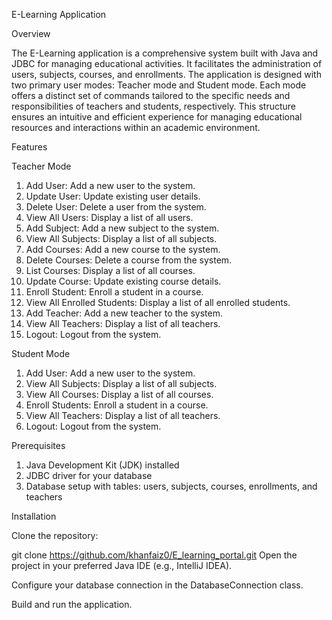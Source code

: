 E-Learning Application

Overview

The E-Learning application is a comprehensive system built with Java and JDBC for managing educational activities.
It facilitates the administration of users, subjects, courses, and enrollments. The application is designed with two
primary user modes: Teacher mode and Student mode. Each mode offers a distinct set of commands tailored to the specific
needs and responsibilities of teachers and students, respectively. This structure ensures an intuitive and efficient
experience for managing educational resources and interactions within an academic environment.

Features

Teacher Mode

1. Add User: Add a new user to the system.
2. Update User: Update existing user details.
3. Delete User: Delete a user from the system.
4. View All Users: Display a list of all users.
5. Add Subject: Add a new subject to the system.
6. View All Subjects: Display a list of all subjects.
7. Add Courses: Add a new course to the system.
8. Delete Courses: Delete a course from the system.
9. List Courses: Display a list of all courses.
10. Update Course: Update existing course details.
11. Enroll Student: Enroll a student in a course.
12. View All Enrolled Students: Display a list of all enrolled students.
13. Add Teacher: Add a new teacher to the system.
14. View All Teachers: Display a list of all teachers.
15. Logout: Logout from the system.

Student Mode

1. Add User: Add a new user to the system.
2. View All Subjects: Display a list of all subjects.
3. View All Courses: Display a list of all courses.
4. Enroll Students: Enroll a student in a course.
5. View All Teachers: Display a list of all teachers.
6. Logout: Logout from the system.

Prerequisites
1. Java Development Kit (JDK) installed
2. JDBC driver for your database
3. Database setup with tables: users, subjects, courses, enrollments, and teachers

Installation

Clone the repository:

git clone https://github.com/khanfaiz0/E_learning_portal.git
Open the project in your preferred Java IDE (e.g., IntelliJ IDEA).

Configure your database connection in the DatabaseConnection class.

Build and run the application.

